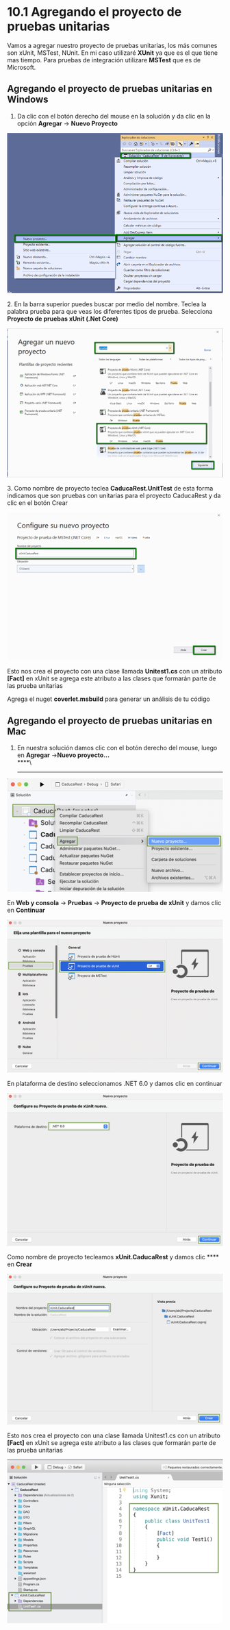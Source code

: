 # 10.1 Agregando el proyecto de pruebas unitarias

Vamos a agregar nuestro proyecto de pruebas unitarias, los más comunes son xUnit, MSTest, NUnit. En mi caso utilizaré **XUnit** ya que es el que tiene mas tiempo. Para pruebas de integración utilizare **MSTest** que es de Microsoft.&#x20;

## Agregando el proyecto de pruebas unitarias en Windows

1. Da clic con el botón derecho del mouse en la solución y da clic en la opción **Agregar** -> **Nuevo Proyecto**

![](<../.gitbook/assets/image (220).png>)

2\. En la barra superior puedes buscar por medio del nombre. Teclea la palabra prueba para que veas los diferentes tipos de prueba. Selecciona **Proyecto de pruebas xUnit (.Net Core)**

![](<../.gitbook/assets/image (223).png>)

3\. Como nombre de proyecto teclea **CaducaRest.UnitTest** de esta forma indicamos que son pruebas con unitarias para el proyecto CaducaRest y da clic en el botón Crear

![](<../.gitbook/assets/image (225).png>)

Esto nos crea el proyecto con una clase llamada **Unitest1.cs** con un atributo **\[Fact]** en xUnit se agrega este atributo a las clases que formarán parte de las prueba unitarias

Agrega el nuget **coverlet.msbuild** para generar un análisis de tu código

## Agregando el proyecto de pruebas unitarias en Mac

1. En nuestra solución damos clic con el botón derecho del mouse, luego en **Agregar** ->**Nuevo proyecto...**\
   ****\
   ****

![](<../.gitbook/assets/image (614).png>)

En **Web y consola** -> **Pruebas** -> **Proyecto de prueba de xUnit** y damos clic en **Continuar**

![](<../.gitbook/assets/image (623) (1) (1).png>)

En plataforma de destino seleccionamos .NET 6.0 y damos clic en continuar

![](<../.gitbook/assets/image (620) (1).png>)

Como nombre de proyecto tecleamos **xUnit.CaducaRest** y damos clic **** en **Crear**

![](<../.gitbook/assets/image (622) (1).png>)

Esto nos crea el proyecto con una clase llamada Unitest1.cs con un atributo **\[Fact]** en xUnit se agrega este atributo a las clases que formarán parte de las prueba unitarias

![](<../.gitbook/assets/image (190).png>)
